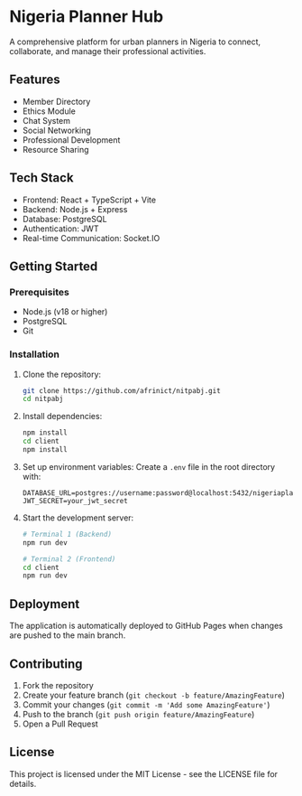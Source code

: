 # Nigeria Planner Hub

A comprehensive platform for urban planners in Nigeria to connect, collaborate, and manage their professional activities.

## Features

- Member Directory
- Ethics Module
- Chat System
- Social Networking
- Professional Development
- Resource Sharing

## Tech Stack

- Frontend: React + TypeScript + Vite
- Backend: Node.js + Express
- Database: PostgreSQL
- Authentication: JWT
- Real-time Communication: Socket.IO

## Getting Started

### Prerequisites

- Node.js (v18 or higher)
- PostgreSQL
- Git

### Installation

1. Clone the repository:
   ```bash
   git clone https://github.com/afrinict/nitpabj.git
   cd nitpabj
   ```

2. Install dependencies:
   ```bash
   npm install
   cd client
   npm install
   ```

3. Set up environment variables:
   Create a `.env` file in the root directory with:
   ```
   DATABASE_URL=postgres://username:password@localhost:5432/nigeriaplannerhub
   JWT_SECRET=your_jwt_secret
   ```

4. Start the development server:
   ```bash
   # Terminal 1 (Backend)
   npm run dev
   
   # Terminal 2 (Frontend)
   cd client
   npm run dev
   ```

## Deployment

The application is automatically deployed to GitHub Pages when changes are pushed to the main branch.

## Contributing

1. Fork the repository
2. Create your feature branch (`git checkout -b feature/AmazingFeature`)
3. Commit your changes (`git commit -m 'Add some AmazingFeature'`)
4. Push to the branch (`git push origin feature/AmazingFeature`)
5. Open a Pull Request

## License

This project is licensed under the MIT License - see the LICENSE file for details. 